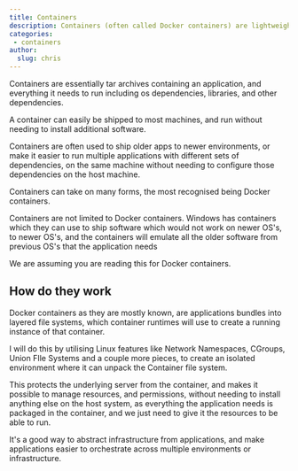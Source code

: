 ```yaml
---
title: Containers
description: Containers (often called Docker containers) are lightweight application bundles
categories:
 - containers
author:  
  slug: chris
---
```


Containers are essentially tar archives containing an application, 
and everything it needs to run including os dependencies, libraries, and other dependencies.

A container can easily be shipped to most machines, and run without needing to install additional software.

Containers are often used to ship older apps to newer environments, 
or make it easier to run multiple applications with different sets of dependencies,
on the same machine without needing to configure those dependencies on the host machine.

Containers can take on many forms, the most recognised being Docker containers. 

Containers are not limited to Docker containers. 
Windows has containers which they can use to ship software which would not work on newer OS's,
to newer OS's, and the containers will emulate all the older software from previous OS's that the application needs

We are assuming you are reading this for Docker containers.

## How do they work 

Docker containers as they are mostly known, 
are applications bundles into layered file systems, 
which container runtimes will use to create a running instance of that container.

I will do this by utilising Linux features like Network Namespaces, CGroups, Union FIle Systems and a couple more pieces,
to create an isolated environment where it can unpack the Container file system.

This protects the underlying server from the container, and makes it possible to manage resources,
and permissions, without needing to install anything else on the host system, 
as everything the application needs is packaged in the container,
and we just need to give it the resources to be able to run.

It's a good way to abstract infrastructure from applications, 
and make applications easier to orchestrate across multiple environments or infrastructure.
